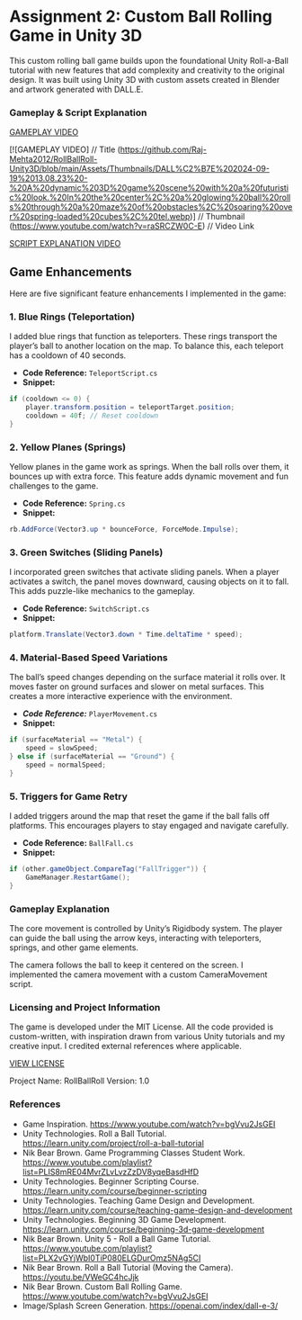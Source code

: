 # Assignment 2: Custom Ball Rolling Game in Unity 3D

This custom rolling ball game builds upon the foundational Unity Roll-a-Ball tutorial with new features that add complexity and creativity to the original design. It was built using Unity 3D with custom assets created in Blender and artwork generated with DALL.E.

### Gameplay & Script Explanation

[GAMEPLAY VIDEO](https://www.youtube.com/watch?v=raSRCZW0C-E)

[![GAMEPLAY VIDEO]          // Title
(https://github.com/Raj-Mehta2012/RollBallRoll-Unity3D/blob/main/Assets/Thumbnails/DALL%C2%B7E%202024-09-19%2013.08.23%20-%20A%20dynamic%203D%20game%20scene%20with%20a%20futuristic%20look.%20In%20the%20center%2C%20a%20glowing%20ball%20rolls%20through%20a%20maze%20of%20obstacles%2C%20soaring%20over%20spring-loaded%20cubes%2C%20tel.webp)] // Thumbnail
(https://www.youtube.com/watch?v=raSRCZW0C-E)    // Video Link

[SCRIPT EXPLANATION VIDEO](https://www.youtube.com/watch?v=M95SQe67HmE)

## Game Enhancements
Here are five significant feature enhancements I implemented in the game:

### 1. Blue Rings (Teleportation)
I added blue rings that function as teleporters. These rings transport the player’s ball to another location on the map. To balance this, each teleport has a cooldown of 40 seconds.

- **Code Reference:** `TeleportScript.cs`
- **Snippet:**
```csharp
if (cooldown <= 0) {
    player.transform.position = teleportTarget.position;
    cooldown = 40f; // Reset cooldown
}
```

### 2. Yellow Planes (Springs)
Yellow planes in the game work as springs. When the ball rolls over them, it bounces up with extra force. This feature adds dynamic movement and fun challenges to the game.

- **Code Reference:** `Spring.cs`
- **Snippet:**
```csharp
rb.AddForce(Vector3.up * bounceForce, ForceMode.Impulse);
```

### 3. Green Switches (Sliding Panels)
I incorporated green switches that activate sliding panels. When a player activates a switch, the panel moves downward, causing objects on it to fall. This adds puzzle-like mechanics to the gameplay.

- **Code Reference:** `SwitchScript.cs`
- **Snippet:**
```csharp
platform.Translate(Vector3.down * Time.deltaTime * speed);
```

### 4. Material-Based Speed Variations
The ball’s speed changes depending on the surface material it rolls over. It moves faster on ground surfaces and slower on metal surfaces. This creates a more interactive experience with the environment.

- ***Code Reference:*** `PlayerMovement.cs`
- **Snippet:**
```csharp
if (surfaceMaterial == "Metal") {
    speed = slowSpeed;
} else if (surfaceMaterial == "Ground") {
    speed = normalSpeed;
}
```

### 5. Triggers for Game Retry
I added triggers around the map that reset the game if the ball falls off platforms. This encourages players to stay engaged and navigate carefully.

- **Code Reference:** ``BallFall.cs``
- **Snippet:**
```csharp
if (other.gameObject.CompareTag("FallTrigger")) {
    GameManager.RestartGame();
}
```

### Gameplay Explanation
The core movement is controlled by Unity’s Rigidbody system. The player can guide the ball using the arrow keys, interacting with teleporters, springs, and other game elements.

The camera follows the ball to keep it centered on the screen. I implemented the camera movement with a custom CameraMovement script.

### Licensing and Project Information
The game is developed under the MIT License. All the code provided is custom-written, with inspiration drawn from various Unity tutorials and my creative input. I credited external references where applicable.

[VIEW LICENSE](https://github.com/Raj-Mehta2012/RollBallRoll-Unity3D/blob/main/LICENSE)

Project Name: RollBallRoll
Version: 1.0

### References
- Game Inspiration. https://www.youtube.com/watch?v=bgVvu2JsGEI
- Unity Technologies. Roll a Ball Tutorial. https://learn.unity.com/project/roll-a-ball-tutorial
- Nik Bear Brown. Game Programming Classes Student Work. https://www.youtube.com/playlist?list=PLIS8mRE04MvrZLvLvzZzDV8yqeBasdHfD
- Unity Technologies. Beginner Scripting Course. https://learn.unity.com/course/beginner-scripting
- Unity Technologies. Teaching Game Design and Development. https://learn.unity.com/course/teaching-game-design-and-development
- Unity Technologies. Beginning 3D Game Development. https://learn.unity.com/course/beginning-3d-game-development
- Nik Bear Brown. Unity 5 - Roll a Ball Game Tutorial. https://www.youtube.com/playlist?list=PLX2vGYjWbI0TiP080ELGDurOmz5NAg5CI
- Nik Bear Brown. Roll a Ball Tutorial (Moving the Camera). https://youtu.be/VWeGC4hcJjk
- Nik Bear Brown. Custom Ball Rolling Game. https://www.youtube.com/watch?v=bgVvu2JsGEI
- Image/Splash Screen Generation. https://openai.com/index/dall-e-3/

